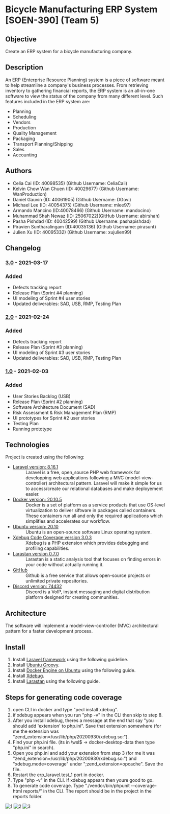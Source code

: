 # Bicycle Manufacturing ERP System [SOEN-390] (Team 5)

## Objective
Create an ERP system for a bicycle manufacturing company. 

## Description
An ERP (Enterprise Resource Planning) system is a piece of software meant to help 
streamline a company's business processes. From retrieving inventory to gathering financial
reports, the ERP system is an all-in-one software to view the status of the company from
many different level. Such features included in the ERP system are:

- Planning
- Scheduling
- Vendors
- Production
- Quality Management
- Packaging
- Transport Planning/Shipping
- Sales
- Accounting


## Authors
- Celia Cai (ID: 40098535) (Github Username: CeliaCaii)
- Kelvin Chow Wan Chuen (ID: 40029677) (Github Username: WanProduction)
- Daniel Gauvin (ID: 40061905) (Github Username: DGovi)
- Michael Lee (ID: 40054375) (Github Username: mlee97)
- Armando Mancino (ID:40078466) (Github Username: mandocino)
- Muhammad Shah Newaz (ID: 25067022)(GitHub Username: abirshah)
- Pasha Pishdad (ID: 40042599) (Github Username: pashapishdad)
- Piravien Suntharalingam (ID:40035136) (Github Username: pirasunt)
- Julien Xu (ID: 40095332) (Github Username: xujulien99)


## Changelog
### [3.0](https://github.com/mlee97/SOEN-390-Team5/tree/v3.0) - 2021-03-17
### Added
- Defects tracking report
- Release Plan (Sprint #4 planning)
- UI modeling of Sprint #4 user stories
- Updated deliverables: SAD, USB, RMP, Testing Plan

### [2.0](https://github.com/mlee97/SOEN-390-Team5/tree/v2.0) - 2021-02-24
### Added
- Defects tracking report
- Release Plan (Sprint #3 planning)
- UI modeling of Sprint #3 user stories
- Updated deliverables: SAD, USB, RMP, Testing Plan

### [1.0](https://github.com/mlee97/SOEN-390-Team5/tree/v1.0) - 2021-02-03
### Added
- User Stories Backlog (USB)
- Release Plan (Sprint #2 planning)
- Software Architecture Document (SAD)
- Risk Assessment & Risk Management Plan (RMP)
- UI prototypes for Sprint #2 user stories
- Testing Plan
- Running prototype


## Technologies
Project is created using the following:
- [Laravel version: 8.16.1](https://laravel.com/)
  <dd>Laravel is a free, open_source  PHP web framework for developping web applications following a MVC (model-view-controller) architectural pattern. Laravel will make it           simple for us to access/create our relational databases and make deployement easier.</dd>
- [Docker version: 20.10.5](https://www.docker.com/)
  <dd>Docker is a set of platform as a service products that use OS-level virtualization to deliver siftware in packages called containers. These containers run all and only the       required applications which simplifies and accelerates our workflow.</dd>
- [Ubuntu version: 20.10](https://ubuntu.com/)
  <dd>Ubuntu is an open-source software Linux operating system.</dd>
- [Xdebug Code Coverage version 3.0.3](https://xdebug.org/)
  <dd>Xdebug is a PHP extension which provides debugging and profiling capabilities.</dd>
- [Larastan version 0.7.0](https://github.com/nunomaduro/larastan)
  <dd>Larastan is a static analysis tool that focuses on finding errors in your code without actually running it.</dd>
- [GitHub](https://github.com/)
  <dd>Github is a free service that allows open-source projects or unlimited private repositories.</dd>
- [Discord version: 74432](https://discord.com/)
  <dd>Discord is a VoIP, instant messaging and digital distribution platform designed for creating communities.</dd>


## Architecture
The software will implement a model-view-controller (MVC) architectural pattern for a faster development process.


## Install
1. Install [Laravel framework](https://laravel.com/docs/8.x/installation#getting-started-on-windows) using the following guideline.
2. Install [Ubuntu Groovy](https://releases.ubuntu.com/20.10/).
3. Install [Docker Engine on Ubuntu](https://docs.docker.com/engine/install/ubuntu/) using the following guide.
4. Install [Xdebug](https://xdebug.org/docs/install).
5. Install [Larastan](https://github.com/nunomaduro/larastan) using the following guide.
   
   
## Steps for generating code coverage
1. open CLI in docker and type "pecl install xdebug".
2. if xdebug appears when you run "php -v" in the CLI then skip to step 8.
3. After you install xdebug, theres a message at the end that say "you should add 'extension' to php.ini". Save that extension somewhere (for me the extension was    "zend_extension=/usr/lib/php/20200930/xdebug.so:").
4. Find your php.ini file. (its in \wsl$ -> docker-desktop-data then type "php.ini" in search).
5. Open you php.ini and add your extension from step 3 (for me it was "zend_extension=/usr/lib/php/20200930/xdebug.so:") and "xdebug.mode=coverage" under ";zend_extension=opcache". Save the file.
6. Restart the erp_laravel.test_1 port in docker.
7. Type "php -v" in the CLI. If xdebug appears then youre good to go.
8. To generate code coverage. Type "./vendor/bin/phpunit --coverage-html reports/" in the CLI. The report should be in the project in the reports folder.

![1](https://user-images.githubusercontent.com/48234317/111553020-e6443180-8759-11eb-9ada-1a6efe1ee7b6.PNG)
![2](https://user-images.githubusercontent.com/48234317/111553024-e8a68b80-8759-11eb-8c54-02f27dd0b83b.PNG)
![3](https://user-images.githubusercontent.com/48234317/111553030-ea704f00-8759-11eb-8ec6-abb810a1eab5.PNG)

